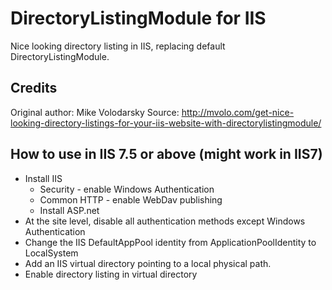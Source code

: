 # DirectoryListingModule for IIS
Nice looking directory listing in IIS, replacing default DirectoryListingModule.

## Credits
Original author: Mike Volodarsky
Source: http://mvolo.com/get-nice-looking-directory-listings-for-your-iis-website-with-directorylistingmodule/

## How to use in IIS 7.5 or above (might work in IIS7)
* Install IIS
  * Security - enable Windows Authentication
  * Common HTTP - enable WebDav publishing
  * Install ASP.net
* At the site level, disable all authentication methods except Windows Authentication
* Change the IIS DefaultAppPool identity from ApplicationPoolIdentity to LocalSystem
* Add an IIS virtual directory pointing to a local physical path. 
* Enable directory listing in virtual directory
